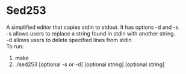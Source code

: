 # Sed253

A simplified editor that copies stdin to stdout. It has options -d and -s. 
<br>
-s allows users to replace a string found in stdin with another string.
<br>
-d allows users to delete specified lines from stdin.
<br>
To run:
1. make
2. ./sed253 [optional -s or -d] [optional string] [optional string]
